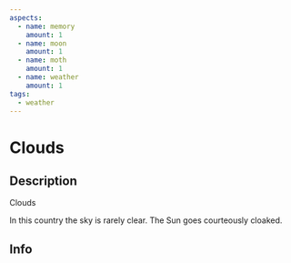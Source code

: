 ```yaml
---
aspects:
  - name: memory
    amount: 1
  - name: moon
    amount: 1
  - name: moth
    amount: 1
  - name: weather
    amount: 1
tags:
  - weather
---
```


# Clouds

## Description

Clouds

In this country the sky is rarely clear. The Sun goes courteously cloaked.

## Info